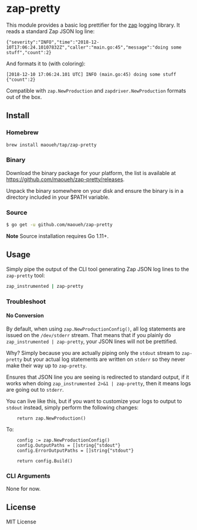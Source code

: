 # zap-pretty

This module provides a basic log prettifier for the [zap](https://github.com/uber-go/zap)
logging library. It reads a standard Zap JSON log line:

```
{"severity":"INFO","time":"2018-12-10T17:06:24.10107832Z","caller":"main.go:45","message":"doing some stuff","count":2}
```

And formats it to (with coloring):

```
[2018-12-10 17:06:24.101 UTC] INFO (main.go:45) doing some stuff {"count":2}
```

Compatible with `zap.NewProduction` and `zapdriver.NewProduction` formats out of the box.

## Install

### Homebrew

```sh
brew install maoueh/tap/zap-pretty
```

### Binary

Download the binary package for your platform, the list is available at
https://github.com/maoueh/zap-pretty/releases.

Unpack the binary somewhere on your disk and ensure the binary is in a
directory included in your $PATH variable.

### Source

```sh
$ go get -u github.com/maoueh/zap-pretty
```

**Note** Source installation requires Go 1.11+.

## Usage

Simply pipe the output of the CLI tool generating Zap JSON log lines to the `zap-pretty` tool:

```sh
zap_instrumented | zap-pretty
```

### Troubleshoot

#### No Conversion

By default, when using `zap.NewProductionConfig()`, all log statements are issued on
the `/dev/stderr` stream. That means that if you plainly do `zap_instrumented | zap-pretty`,
your JSON lines will not be prettified.

Why? Simply because you are actually piping only the `stdout` stream to `zap-pretty`
but your actual log statements are written on `stderr` so they never make their way
up to `zap-pretty`.

Ensures that JSON line you are seeing is redirected to standard output, if it works
when doing `zap_instrumented 2>&1 | zap-pretty`, then it means logs are going out
to `stderr`.

You can live like this, but if you want to customize your logs to output to `stdout`
instead, simply perform the following changes:

```
    return zap.NewProduction()
```

To:

```
    config := zap.NewProductionConfig()
    config.OutputPaths = []string{"stdout"}
    config.ErrorOutputPaths = []string{"stdout"}

    return config.Build()
```

### CLI Arguments

None for now.

## License

MIT License

